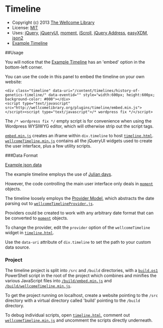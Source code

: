 Timeline
========

* Copyright (c) 2013 [The Wellcome Library](http://wellcomelibrary.org/)
* License: [MIT](http://en.wikipedia.org/wiki/MIT_License)
* Uses: [jQuery](https://github.com/jquery/jquery), [jQueryUI](https://github.com/jquery/jquery-ui), [moment](https://github.com/timrwood/moment), [iScroll](https://github.com/cubiq/iscroll), [jQuery Address](https://github.com/asual/jquery-address), [easyXDM](https://github.com/oyvindkinsey/easyXDM), [json2](https://github.com/douglascrockford/JSON-js)
* [Example Timeline](http://wellcomelibrary.org/using-the-library/subject-guides/genetics/makers-of-modern-genetics/genetics-timeline/)

##Usage

You will notice that the [Example Timeline](http://wellcomelibrary.org/using-the-library/subject-guides/genetics/makers-of-modern-genetics/genetics-timeline/) has an 'embed' option in the bottom-left corner.

You can use the code in this panel to embed the timeline on your own website: 

	<div class="timeline" data-uri="/content/timelines/history-of-genetics-timeline/" data-eventid="" style="width:600px; height:600px; background-color: #000"></div>
	<script type="text/javascript" src="http://wellcomelibrary.org/plugins/timeline/embed.min.js"></script><script type="text/javascript">/* wordpress fix */</script>

The `/* wordpress fix */` empty script is for convenience when using the Wordpress WYSIWYG editor, which will otherwise strip out the script tags.

[`embed.min.js`](https://github.com/wellcomelibrary/timeline/blob/master/build/embed.min.js) creates an iframe within `div.timeline` to host [`timeline.html`](https://github.com/wellcomelibrary/timeline/blob/master/src/timeline.html). [`wellcomeTimeline.min.js`](https://github.com/wellcomelibrary/timeline/blob/master/build/wellcomeTimeline.min.js) contains all the jQueryUI widgets used to create the user interface, plus a few utility scripts.

###Data Format

[Example json data](http://wellcomelibrary.org/content/timelines/history-of-genetics-timeline/)

The example timeline employs the use of [Julian days](http://www.digirati.co.uk/Blogs/Dates/2011/8/Handling-historical-dates/).

However, the code controlling the main user interface only deals in [`moment`](https://github.com/timrwood/moment) objects.

The timeline loosely employs the [Provider Model](http://en.wikipedia.org/wiki/Provider_model), which abstracts the date parsing out to [`wellcomeTimelineProvider.js`](https://github.com/wellcomelibrary/timeline/blob/master/src/js/wellcomeTimelineProvider.js).

Providers could be created to work with any arbitrary date format that can be converted to [`moment`](https://github.com/timrwood/moment) objects.

To change the provider, edit the `provider` option of the `wellcomeTimeline` widget in [`timeline.html`](https://github.com/wellcomelibrary/timeline/blob/master/src/timeline.html).

Use the `data-uri` attribute of `div.timeline` to set the path to your custom data source.

### Project

The timeline project is split into `/src` and `/build` directories, with a [`build.ps1`](https://github.com/wellcomelibrary/timeline/blob/master/build.ps1) PowerShell script in the root of the project which combines and minifies the various JavaScript files into [`/build/embed.min.js`](https://github.com/wellcomelibrary/timeline/blob/master/build/embed.min.js) and [`/build/wellcomeTimeline.min.js`](https://github.com/wellcomelibrary/timeline/blob/master/build/wellcomeTimeline.min.js).

To get the project running on localhost, create a website pointing to the `/src` directory with a virtual directory called 'build' pointing to the `/build` directory.

To debug individual scripts, open [`timeline.html`](https://github.com/wellcomelibrary/timeline/blob/master/src/timeline.html), comment out [`wellcomeTimeline.min.js`](https://github.com/wellcomelibrary/timeline/blob/master/build/wellcomeTimeline.min.js) and uncomment the scripts directly underneath.





